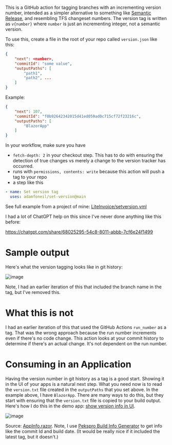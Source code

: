 This is a GitHub action for tagging branches with an incrementing version number, intended as a simpler alternative to something like [Semantic Release](https://github.com/semantic-release/semantic-release), and resembling TFS changeset numbers. The version tag is written as `v{number}` where `number` is just an incrementing integer, not a semantic version.

To use this, create a file in the root of your repo called `version.json` like this:

```json
{
    "next": <number>,
    "commitId": "some value",
    "outputPaths": [
        "path1",
        "path2", ...
    ]
}
```

Example:

```json
{
    "next": 107,
    "commitId": "f0b92642342015d41ed059ad0c715cf72f23216c",
    "outputPaths": [
        "BlazorApp"
    ]
}
```

In your workflow, make sure you have
- `fetch-depth: 2` in your checkout step. This has to do with ensuring the detection of true changes vs merely a change to the version tracker has occurred.
- runs with `permissions, contents: write` because this action will push a tag to your repo
- a step like this

```yaml
- name: Set version tag
  uses: adamfoneil/set-version@main  
```

See full example from a project of mine: [LiteInvoice/setversion.yml](https://github.com/adamfoneil/LiteInvoice/blob/master/.github/workflows/setversion.yml)

I had a lot of ChatGPT help on this since I've never done anything like this before:

https://chatgpt.com/share/68025295-54c8-8011-abbb-7cf6e24f1499

# Sample output

Here's what the version tagging looks like in git history:

![image](https://github.com/user-attachments/assets/a7fb9008-29a8-4505-9eed-0b05a7e88f96)

Note, I had an earlier iteration of this that included the branch name in the tag, but I've removed this.

# What this is not
I had an earlier iteration of this that used the GitHub Actions `run_number` as a tag. That was the wrong approach because the run number increments even if there's no code change. This action looks at your commit history to determine if there's an actual change. It's not dependent on the run number.

# Consuming in an Application
Having the version number in git history as a tag is a good start. Showing it in the UI of your apps is a natural next step. What you need now is to read the `version.txt` file created in the `outputPaths` that you set above. In the example above, I have `BlazorApp`. There are many ways to do this, but they start with ensuring that the `version.txt` file is copied to your build output. Here's how I do this in the demo app: [show version info in UI](https://github.com/adamfoneil/LiteInvoice/commit/d65ffce03b02be1a2d7eb2c58e906aeb798075c4).

![image](https://github.com/user-attachments/assets/53f9c17f-3103-4e09-890d-16cbea0ee4a3)

Source: [AppInfo.razor](https://github.com/adamfoneil/LiteInvoice/blob/master/BlazorApp/Components/Pages/Home/AppInfo.razor). Note, I use [Pekspro Build Info Generator](https://github.com/pekspro/BuildInformationGenerator) to get info like the commit Id and build date. (It would be really nice if it included the latest tag, but it doesn't.)
